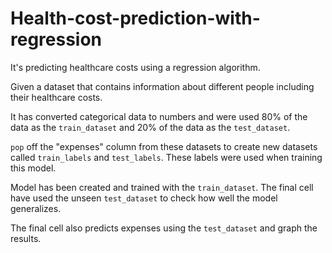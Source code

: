# Health-cost-prediction-with-regression

It's predicting healthcare costs using a regression algorithm.

Given a dataset that contains information about different people including their healthcare costs.

It has converted categorical data to numbers and were used 80% of the data as the `train_dataset` and 20% of the data as the `test_dataset`.

`pop` off the "expenses" column from these datasets to create new datasets called `train_labels` and `test_labels`. These labels were used when training this model.

Model has been created and trained with the `train_dataset`. The final cell have used the unseen `test_dataset` to check how well the model generalizes.

The final cell also predicts expenses using the `test_dataset` and graph the results.
